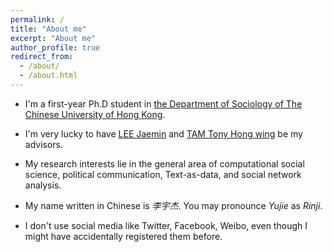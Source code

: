 ```yaml
---
permalink: /
title: "About me"
excerpt: "About me"
author_profile: true
redirect_from: 
  - /about/
  - /about.html
---
```


* I'm a first-year Ph.D student in [the Department of Sociology of The Chinese University of Hong Kong](http://www.soc.cuhk.edu.hk/).
* I'm very lucky to have [LEE Jaemin](https://jaeminlee.mystrikingly.com/) and [TAM Tony Hong wing](http://www.soc.cuhk.edu.hk/profile/tam-tony-hong-wing/) be my advisors.
* My research interests lie in the general area of computational social science, political communication, Text-as-data, and social network analysis.

* My name written in Chinese is *李宇杰*. You may pronounce *Yujie* as *Rinji*.

* I don't use social media like Twitter, Facebook, Weibo, even though I might have accidentally registered them before.
